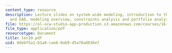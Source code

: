 ```yaml
---
content_type: resource
description: Lecture slides on system wide modeling, introduction to the JPDO, NGATS,
  and EAD, modeling overview, constraints analysis and portfolio analysis.
file: https://ol-ocw-studio-app-production.s3.amazonaws.com/courses/16-72-air-traffic-control-fall-2006/0debf5a161a8cae60ab9d5a78ad036e7_lec10.pdf
file_type: application/pdf
resourcetype: Document
title: lec10.pdf
uid: 0debf5a1-61a8-cae6-0ab9-d5a78ad036e7
---
```

